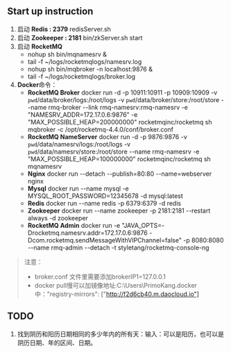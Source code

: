 ## Start up instruction
1. 启动 **Redis : 2379**   redisServer.sh     
2. 启动 **Zookeeper : 2181**   bin/zkServer.sh start
3. 启动 **RocketMQ**  
    - nohup sh bin/mqnamesrv &
    - tail -f ~/logs/rocketmqlogs/namesrv.log
    - nohup sh bin/mqbroker -n localhost:9876 &
    - tail -f ~/logs/rocketmqlogs/broker.log
4. **Docker**命令：
    - **RocketMQ Broker** docker run -d -p 10911:10911 -p 10909:10909 -v `pwd`/data/broker/logs:/root/logs -v `pwd`/data/broker/store:/root/store --name rmq-broker --link rmq-namesrv:rmq-namesrv -e "NAMESRV_ADDR=172.17.0.6:9876" -e "MAX_POSSIBLE_HEAP=200000000" rocketmqinc/rocketmq sh mqbroker -c /opt/rocketmq-4.4.0/conf/broker.conf
    - **RocketMQ NameServer** docker run -d -p 9876:9876 -v `pwd`/data/namesrv/logs:/root/logs -v `pwd`/data/namesrv/store:/root/store --name rmq-namesrv -e "MAX_POSSIBLE_HEAP=100000000" rocketmqinc/rocketmq sh mqnamesrv
    - **Nginx** docker run --detach --publish=80:80 --name=webserver nginx
    - **Mysql** docker run --name mysql -e MYSQL_ROOT_PASSWORD=12345678 -d mysql:latest
    - **Redis** docker run --name redis -p 6379:6379 -d redis
    - **Zookeeper** docker run --name zookeeper -p 2181:2181 --restart always -d zookeeper
    - **RocketMQ Admin** docker run -e "JAVA_OPTS=-Drocketmq.namesrv.addr=172.17.0.6:9876 -Dcom.rocketmq.sendMessageWithVIPChannel=false" -p 8080:8080 --name rmq-admin --detach -t styletang/rocketmq-console-ng
> 注意：
>  * broker.conf 文件里需要添加brokerIP1=127.0.0.1
>  * docker pull慢可以加镜像地址:C:\Users\PrimoKang\.docker 中："registry-mirrors": ["http://f2d6cb40.m.daocloud.io"]


## TODO
1. 找到阴历和阳历日期相同的多少年内的所有天：输入：可以是阳历，也可以是阴历日期、年的区间、日期。
